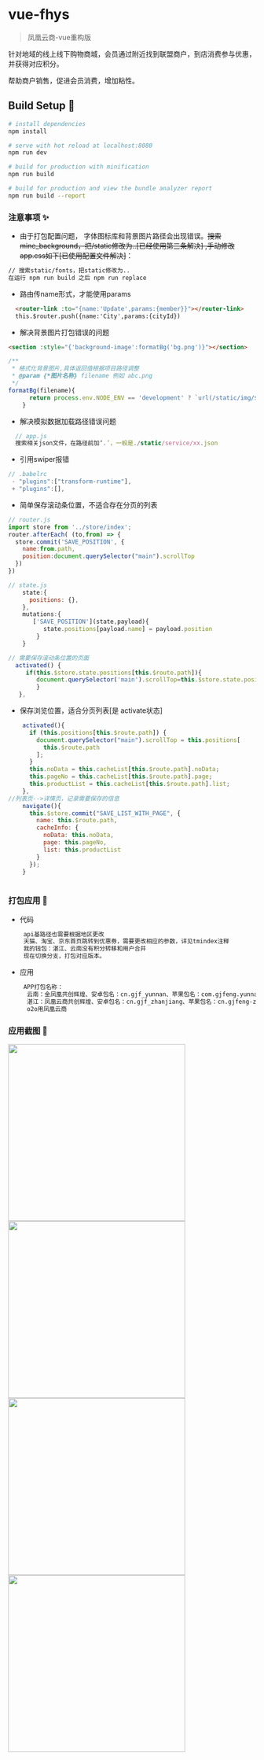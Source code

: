 # vue-fhys

> 凤凰云商-vue重构版

针对地域的线上线下购物商城，会员通过附近找到联盟商户，到店消费参与优惠，并获得对应积分。

帮助商户销售，促进会员消费，增加粘性。

## Build Setup :tada:

``` bash
# install dependencies
npm install

# serve with hot reload at localhost:8080
npm run dev

# build for production with minification
npm run build

# build for production and view the bundle analyzer report
npm run build --report
```

### 注意事项 :sparkles:

- 由于打包配置问题， 字体图标库和背景图片路径会出现错误。~~搜索mine_background，把/static修改为..[已经使用第三条解决] ,手动修改app.css如下[已使用配置文件解决]~~：
```html
// 搜索static/fonts，把static修改为..
在运行 npm run build 之后 npm run replace
```
- 路由传name形式，才能使用params
```html
  <router-link :to="{name:'Update',params:{member}}"></router-link>
  this.$router.push({name:'City',params:{cityId})
```

- 解决背景图片打包错误的问题

```html
<section :style="{'background-image':formatBg('bg.png')}"></section>
```

```javascript
/**
 * 格式化背景图片,具体返回值根据项目路径调整
 * @param {*图片名称} filename 例如 abc.png
 */
formatBg(filename){
      return process.env.NODE_ENV == 'development' ? `url(/static/img/${filename})` : `url(./static/img/${filename})`
    }
```
- 解决模拟数据加载路径错误问题
```javascript
  // app.js
  搜索相关json文件，在路径前加‘.’，一般是./static/service/xx.json
```
- 引用swiper报错
```javascript
// .babelrc
 - "plugins":["transform-runtime"],
 + "plugins":[],
```

- 简单保存滚动条位置，不适合存在分页的列表

```javascript
// router.js
import store from '../store/index';
router.afterEach( (to,from) => {
  store.commit('SAVE_POSITION', {
    name:from.path,
    position:document.querySelector("main").scrollTop
  })
})

// state.js
	state:{
      positions: {},
    },
    mutations:{
       ['SAVE_POSITION'](state,payload){
     	  state.positions[payload.name] = payload.position
  		}
    }

// 需要保存滚动条位置的页面
  activated() {
     if(this.$store.state.positions[this.$route.path]){
        document.querySelector('main').scrollTop=this.$store.state.positions[this.$route.path]
        }
   },

```

- 保存浏览位置，适合分页列表[是 activate状态]
```javascript
    activated(){
      if (this.positions[this.$route.path]) {
        document.querySelector("main").scrollTop = this.positions[
          this.$route.path
        ];
      }
      this.noData = this.cacheList[this.$route.path].noData;
      this.pageNo = this.cacheList[this.$route.path].page;
      this.productList = this.cacheList[this.$route.path].list;
    },
//列表页-->详情页，记录需要保存的信息
    navigate(){
      this.$store.commit("SAVE_LIST_WITH_PAGE", {
        name: this.$route.path,
        cacheInfo: {
          noData: this.noData,
          page: this.pageNo,
          list: this.productList
        }
      });
    }
      
```

### 打包应用 :rocket:

- 代码

  ```html
   api基路径也需要根据地区更改
   天猫、淘宝、京东首页跳转到优惠券，需要更改相应的参数，详见tmindex注释
   我的钱包：湛江、云南没有积分转移和用户合并
   现在切换分支，打包对应版本。
  ```

- 应用

  ```html
   APP打包名称：
  	云南：金凤凰共创辉煌、安卓包名：cn.gjf_yunnan、苹果包名：com.gjfeng.yunnan
  	湛江：凤凰云商共创辉煌、安卓包名：cn.gjf_zhanjiang、苹果包名：cn.gjfeng-zhanjiang
  	o2o用凤凰云商
  ```
### 应用截图 :lipstick:
<img src="https://github.com/weixisheng/vue-fhys/blob/master/screenshots/home.jpg" width="360px"/>
<img src="https://github.com/weixisheng/vue-fhys/blob/master/screenshots/online.jpg" width="360px"/>
<img src="https://github.com/weixisheng/vue-fhys/blob/master/screenshots/me.jpg" width="360px"/>
<img src="https://github.com/weixisheng/vue-fhys/blob/master/screenshots/wallet.jpg" width="360px"/>
